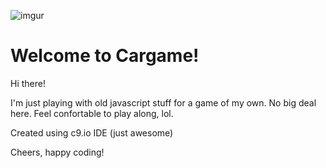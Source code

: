 ![imgur](https://i.imgur.com/OzvPeCT.png)

# Welcome to Cargame!

Hi there!

I'm just playing with old javascript stuff for a game of my own. No big deal here. Feel confortable to play along, lol.

Created using c9.io IDE (just awesome)

Cheers,
happy coding!
